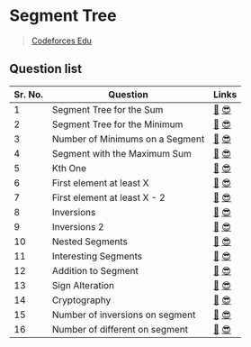 # Segment Tree

> [Codeforces Edu](https://codeforces.com/edu/course/2)

## Question list

| Sr. No. | Question | Links |
| ------- | -------- | ----- |
| 1 | Segment Tree for the Sum | [🤔](https://codeforces.com/edu/course/2/lesson/4/1/practice/contest/273169/problem/A) [😎](https://github.com/RohitKumar-200/DSA/blob/main/Notes/Segment-tree/Segment_tree_for_the_sum.md)|
| 2 | Segment Tree for the Minimum | [🤔](https://codeforces.com/edu/course/2/lesson/4/1/practice/contest/273169/problem/B) [😎](https://github.com/RohitKumar-200/DSA/blob/main/Notes/Segment-tree/Segment_tree_for_the_minimum.md)|
| 3 | Number of Minimums on a Segment | [🤔](https://codeforces.com/edu/course/2/lesson/4/1/practice/contest/273169/problem/C) [😎](https://github.com/RohitKumar-200/DSA/blob/main/Notes/Segment-tree/Number_of_minimums_on_a_segment.md)|
| 4 | Segment with the Maximum Sum | [🤔](https://codeforces.com/edu/course/2/lesson/4/2/practice/contest/273278/problem/A) [😎](https://github.com/RohitKumar-200/DSA/blob/main/Notes/Segment-tree/Segment_with_the_maximum_sum.md)|
| 5 | Kth One | [🤔](https://codeforces.com/edu/course/2/lesson/4/2/practice/contest/273278/problem/B) [😎](https://github.com/RohitKumar-200/DSA/blob/main/Notes/Segment-tree/Kth_one.md)|
| 6 | First element at least X | [🤔](https://codeforces.com/edu/course/2/lesson/4/2/practice/contest/273278/problem/C) [😎](https://github.com/RohitKumar-200/DSA/blob/main/Notes/Segment-tree/First_element_at_least_x.md)|
| 7 | First element at least X - 2 | [🤔](https://codeforces.com/edu/course/2/lesson/4/2/practice/contest/273278/problem/D) [😎](https://github.com/RohitKumar-200/DSA/blob/main/Notes/Segment-tree/First_element_at_least_x_2.md)|
| 8 | Inversions | [🤔](https://codeforces.com/edu/course/2/lesson/4/3/practice/contest/274545/problem/A) [😎](https://github.com/RohitKumar-200/DSA/blob/main/Notes/Segment-tree/Inversions.md)|
| 9 | Inversions 2 | [🤔](https://codeforces.com/edu/course/2/lesson/4/3/practice/contest/274545/problem/B) [😎](https://github.com/RohitKumar-200/DSA/blob/main/Notes/Segment-tree/Inversions_2.md)|
| 10 | Nested Segments | [🤔](https://codeforces.com/edu/course/2/lesson/4/3/practice/contest/274545/problem/C) [😎](https://github.com/RohitKumar-200/DSA/blob/main/Notes/Segment-tree/Nested_segments.md)|
| 11 | Interesting Segments | [🤔](https://codeforces.com/edu/course/2/lesson/4/3/practice/contest/274545/problem/D) [😎](https://github.com/RohitKumar-200/DSA/blob/main/Notes/Segment-tree/Interesting_segments.md)|
| 12 | Addition to Segment | [🤔](https://codeforces.com/edu/course/2/lesson/4/3/practice/contest/274545/problem/E) [😎](https://github.com/RohitKumar-200/DSA/blob/main/Notes/Segment-tree/Addition_to_segment.md)|
| 13 | Sign Alteration | [🤔](https://codeforces.com/edu/course/2/lesson/4/4/practice/contest/274684/problem/A) [😎](https://github.com/RohitKumar-200/DSA/blob/main/Notes/Segment-tree/Sign_alteration.md)|
| 14 | Cryptography | [🤔](https://codeforces.com/edu/course/2/lesson/4/4/practice/contest/274684/problem/B) [😎](https://github.com/RohitKumar-200/DSA/blob/main/Notes/Segment-tree/Cryptography.md)|
| 15 | Number of inversions on segment | [🤔](https://codeforces.com/edu/course/2/lesson/4/4/practice/contest/274684/problem/C) [😎](https://github.com/RohitKumar-200/DSA/blob/main/Notes/Segment-tree/Number_of_inversions_on_segment.md)|
| 16 | Number of different on segment | [🤔](https://codeforces.com/edu/course/2/lesson/4/4/practice/contest/274684/problem/D) [😎](https://github.com/RohitKumar-200/DSA/blob/main/Notes/Segment-tree/Number_of_different_on_segment.md)|
